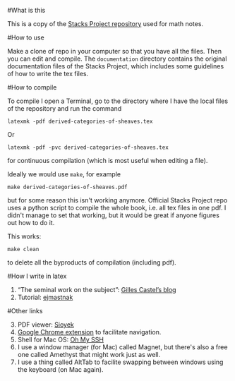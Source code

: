 #What is this

This is a copy of the 
[Stacks Project repository](https://github.com/stacks/stacks-project)
used for math notes.

#How to use

Make a clone of repo in your computer so that you have all the files.
Then you can edit and compile. The ``documentation`` directory contains
the original documentation files of the Stacks Project, which includes some
guidelines of how to write the tex files.

#How to compile

To compile I open a Terminal, go to the directory where I have the local files
of the repository and run the command

``latexmk -pdf derived-categories-of-sheaves.tex``

Or

``latexmk -pdf -pvc derived-categories-of-sheaves.tex``

for continuous compilation (which is most useful when editing a file).


Ideally we would use ``make``, for example

``make derived-categories-of-sheaves.pdf``

but for some reason this isn't working anymore.
Official Stacks Project repo uses a python script to compile the whole book,
i.e. all tex files in one pdf. 
I didn't manage to set that working, but it would be great if anyone figures
out how to do it.

This works:

``make clean``

to delete all the byproducts of compilation (including pdf).

#How I write in latex

1. “The seminal work on the subject”: [Gilles Castel’s blog](https://castel.dev/post/lecture-notes-1/)
2. Tutorial: [ejmastnak](https://ejmastnak.com/tutorials/vim-latex/intro/)

#Other links

3. PDF viewer: [Sioyek](https://sioyek.info/)
4. [Google Chrome extension](https://chromewebstore.google.com/detail/vimium/dbepggeogbaibhgnhhndojpepiihcmeb?hl=en&pli=1) to facilitate navigation.
5. Shell for Mac OS: [Oh My SSH](https://ohmyz.sh/)
6. I use a window manager (for Mac) called Magnet, but there's also a free one 
called Amethyst that might work just as well.
7. I use a thing called AltTab to facilite swapping between windows using the
   keyboard (on Mac again).
